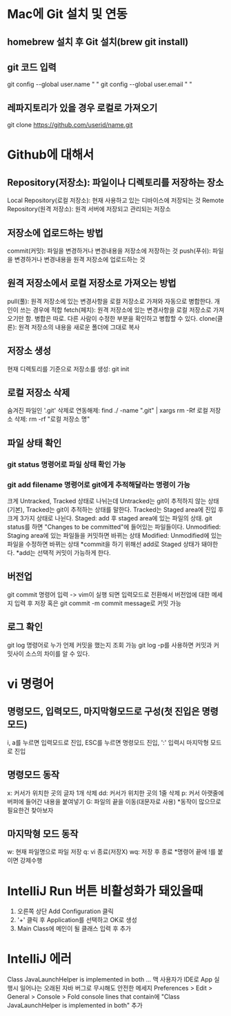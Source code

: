# Mac에 Git 설치 및 연동
## homebrew 설치 후 Git 설치(brew git install)
## git 코드 입력
git config --global user.name " "
git config --global user.email " "
## 레파지토리가 있을 경우 로컬로 가져오기
git clone https://github.com/userid/name.git

# Github에 대해서
## Repository(저장소): 파일이나 디렉토리를 저장하는 장소
Local Repository(로컬 저장소): 현재 사용하고 있는 디바이스에 저장되는 것
Remote Repository(원격 저장소): 원격 서버에 저장되고 관리되는 저장소
## 저장소에 업로드하는 방법
commit(커밋): 파일을 변경하거나 변경내용을 저장소에 저장하는 것
push(푸쉬): 파일을 변경하거나 변경내용을 원격 저장소에 업로드하는 것
## 원격 저장소에서 로컬 저장소로 가져오는 방법
pull(풀): 원격 저장소에 있는 변경사항을 로컬 저장소로 가져와 자동으로 병합한다. 개인이 쓰는 경우에 적합
fetch(페치): 원격 저장소에 있는 변경사항을 로컬 저장소로 가져오기만 함. 병합은 따로. 다른 사람이 수정한 부분을 확인하고 병합할 수 있다.
clone(클론): 원격 저장소의 내용을 새로운 폴더에 그대로 복사
## 저장소 생성
현재 디렉토리를 기준으로 저장소를 생성: git init
## 로컬 저장소 삭제
숨겨진 파일인 '.git' 삭제로 연동해제: find ./ -name ".git" | xargs rm -Rf
로컬 저장소 삭제: rm -rf "로컬 저장소 명"
## 파일 상태 확인
### git status 명령어로 파일 상태 확인 가능
### git add filename 명령어로 git에게 추적해달라는 명령이 가능
크게 Untracked, Tracked 상태로 나뉘는데 Untracked는 git이 추적하지 않는 상태(기본), Tracked는 git이 추적하는 상태를 말한다.
Tracked는 Staged area에 진입 후 크게 3가지 상태로 나뉜다.
Staged: add 후 staged area에 있는 파일의 상태. git status를 하면 "Changes to be committed"에 들어있는 파일들이다.
Unmodified: Staging area에 있는 파일들을 커밋하면 바뀌는 상태
Modified: Unmodified에 있는 파일을 수정하면 바뀌는 상태
*commit을 하기 위해선 add로 Staged 상태가 돼야한다.
*add는 선택적 커밋이 가능하게 한다.
## 버전업
git commit 명령어 입력 -> vim이 실행 되면 입력모드로 전환해서 버전업에 대한 메세지 입력 후 저장 혹은 git commit -m commit message로 커밋 가능
## 로그 확인
git log 명령어로 누가 언제 커밋을 했는지 조회 가능
git log -p를 사용하면 커밋과 커밋사이 소스의 차이를 알 수 있다.


# vi 명령어
## 명령모드, 입력모드, 마지막형모드로 구성(첫 진입은 명령모드)
i, a를 누르면 입력모드로 진입, ESC를 누르면 명령모드 진입, ':' 입력시 마지막형 모드로 진입
## 명령모드 동작
x: 커서가 위치한 곳의 글자 1개 삭제
dd: 커서가 위치한 곳의 1줄 삭제
p: 커서 아랫줄에 버퍼에 들어간 내용을 붙여넣기
G: 파일의 끝을 이동(대문자로 사용)
*동작이 많으므로 필요한건 찾아보자
## 마지막형 모드 동작
w: 현재 파일명으로 파일 저장
q: vi 종료(저장X)
wq: 저장 후 종료
*명령어 끝에 !를 붙이면 강제수행

# IntelliJ Run 버튼 비활성화가 돼있을때
1. 오른쪽 상단 Add Configuration 클릭
2. '+' 클릭 후 Application를 선택하고 OK로 생성
3. Main Class에 메인이 될 클래스 입력 후 추가

# IntelliJ 에러
Class JavaLaunchHelper is implemented in both ... 
맥 사용자가 IDE로 App 실행시 일어나는 오래된 자바 버그로 무시해도 안전한 메세지
Preferences > Edit > General > Console > Fold console lines that contain에 "Class JavaLaunchHelper is implemented in both" 추가
